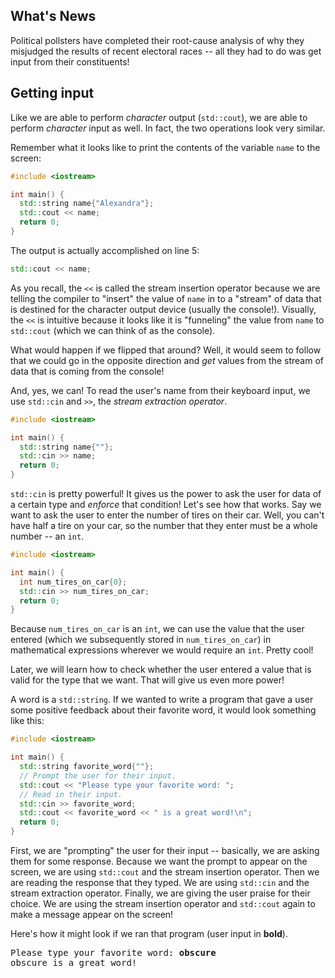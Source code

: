 ## What's News

Political pollsters have completed their root-cause analysis of why they misjudged the results of recent electoral races -- all they had to do was get input from their constituents!

## Getting input

Like we are able to perform _character_ output (`std::cout`), we are able to perform _character_ input as well. In fact, the two operations look very similar. 

Remember what it looks like to print the contents of the variable `name` to the screen:

```C++
#include <iostream>

int main() {
  std::string name{"Alexandra"};
  std::cout << name;
  return 0;
}
```

The output is actually accomplished on line 5:

```C++
std::cout << name;
```

As you recall, the `<<` is called the stream insertion operator because we are telling the compiler to "insert" the value of `name` in to a "stream" of data that is destined for the character output device (usually the console!). Visually, the `<<` is intuitive because it looks like it is "funneling" the value from `name` to `std::cout` (which we can think of as the console).

What would happen if we flipped that around? Well, it would seem to follow that we could go in the opposite direction and _get_ values from the stream of data that is coming from the console! 

And, yes, we can! To read the user's name from their keyboard input, we use `std::cin` and `>>`, the _stream extraction operator_.

```C++
#include <iostream>

int main() {
  std::string name{""};
  std::cin >> name;
  return 0;
}
```

`std::cin` is pretty powerful! It gives us the power to ask the user for data of a certain type and _enforce_ that condition! Let's see how that works. Say we want to ask the user to enter the number of tires on their car. Well, you can't have half a tire on your car, so the number that they enter must be a whole number -- an `int`. 

```C++
#include <iostream>

int main() {
  int num_tires_on_car{0};
  std::cin >> num_tires_on_car;
  return 0;
}
```

Because `num_tires_on_car` is an `int`, we can use the value that the user entered (which we subsequently stored in `num_tires_on_car`) in mathematical expressions wherever we would require an `int`. Pretty cool!

Later, we will learn how to check whether the user entered a value that is valid for the type that we want. That will give us even more power!

A word is a `std::string`. If we wanted to write a program that gave a user some positive feedback about their favorite word, it would look something like this:

```C++
#include <iostream>

int main() {
  std::string favorite_word{""};
  // Prompt the user for their input.
  std::cout << "Please type your favorite word: ";
  // Read in their input.
  std::cin >> favorite_word;
  std::cout << favorite_word << " is a great word!\n";
  return 0;
}
```

First, we are "prompting" the user for their input -- basically, we are asking them for some response. Because we want the prompt to appear on the screen, we are using `std::cout` and the stream insertion operator. Then we are reading the response that they typed. We are using `std::cin` and the stream extraction operator. Finally, we are giving the user praise for their choice. We are using the stream insertion operator and `std::cout` again to make a message appear on the screen!

Here's how it might look if we ran that program (user input in **bold**).

<pre>
Please type your favorite word: <b>obscure</b>
obscure is a great word!
</pre>

